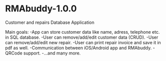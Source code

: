 # RMAbuddy-1.0.0
Customer and repairs Database Application

Main goals:
-App can store customer data like name, adress, telephone etc. in SQL database.
-User can remove/add/edit customer data (CRUD).
-User can remove/add/edit new repair.
-User can print repair invoice and save it in pdf as well.
-Communication between iOS/Android app and RMAbuddy.
-QRCode support.
-...and many more.
